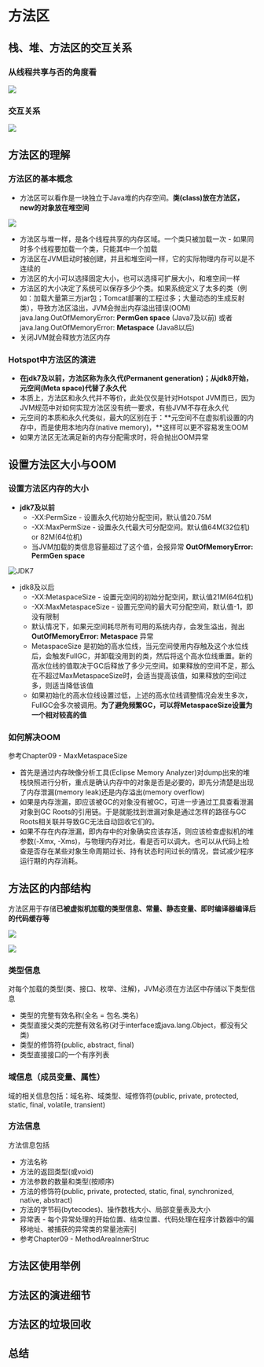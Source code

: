 # 方法区

## 栈、堆、方法区的交互关系

### 从线程共享与否的角度看

![](.gitbook/assets/screen-shot-2021-08-13-at-11.34.22-pm.png)

### 交互关系

![](.gitbook/assets/screen-shot-2021-08-13-at-11.35.07-pm.png)

## 方法区的理解

### 方法区的基本概念

* 方法区可以看作是一块独立于Java堆的内存空间。**类\(class\)放在方法区，new的对象放在堆空间**

![](.gitbook/assets/screen-shot-2021-08-14-at-11.28.50-pm.png)

* 方法区与堆一样，是各个线程共享的内存区域。一个类只被加载一次 - 如果同时多个线程要加载一个类，只能其中一个加载
* 方法区在JVM启动时被创建，并且和堆空间一样，它的实际物理内存可以是不连续的
* 方法区的大小可以选择固定大小，也可以选择可扩展大小，和堆空间一样
* 方法区的大小决定了系统可以保存多少个类。如果系统定义了太多的类（例如：加载大量第三方jar包；Tomcat部署的工程过多；大量动态的生成反射类），导致方法区溢出，JVM会抛出内存溢出错误\(OOM\) java.lang.OutOfMemoryError: **PermGen space** \(Java7及以前\) 或者 java.lang.OutOfMemoryError: **Metaspace** \(Java8以后\)
* 关闭JVM就会释放方法区内存

### Hotspot中方法区的演进

* **在jdk7及以前，方法区称为永久代\(Permanent generation\)；从jdk8开始，元空间\(Meta space\)代替了永久代**
* 本质上，方法区和永久代并不等价，此处仅仅是针对Hotspot JVM而已，因为JVM规范中对如何实现方法区没有统一要求，有些JVM不存在永久代
* 元空间的本质和永久代类似，最大的区别在于：**元空间不在虚拟机设置的内存中，而是使用本地内存\(native memory\)，**这样可以更不容易发生OOM
* 如果方法区无法满足新的内存分配需求时，将会抛出OOM异常

## 设置方法区大小与OOM

### 设置方法区内存的大小

* **jdk7及以前**
  * -XX:PermSize - 设置永久代初始分配空间，默认值20.75M
  * -XX:MaxPermSize - 设置永久代最大可分配空间。默认值64M\(32位机\) or 82M\(64位机\)
  * 当JVM加载的类信息容量超过了这个值，会报异常 **OutOfMemoryError: PermGen space**

![JDK7](.gitbook/assets/screen-shot-2021-08-16-at-3.25.52-pm.png)

* jdk8及以后
  * -XX:MetaspaceSize - 设置元空间的初始分配空间，默认值21M\(64位机\)
  * -XX:MaxMetaspaceSize - 设置元空间的最大可分配空间，默认值-1，即没有限制
  * 默认情况下，如果元空间耗尽所有可用的系统内存，会发生溢出，抛出**OutOfMemoryError: Metaspace** 异常
  * MetaspaceSize 是初始的高水位线，当元空间使用内存触及这个水位线后，会触发FullGC，并卸载没用到的类，然后将这个高水位线重置。新的高水位线的值取决于GC后释放了多少元空间。如果释放的空间不足，那么在不超过MaxMetaspaceSize时，会适当提高该值，如果释放的空间过多，则适当降低该值
  * 如果初始化的高水位线设置过低，上述的高水位线调整情况会发生多次，FullGC会多次被调用。**为了避免频繁GC，可以将MetaspaceSize设置为一个相对较高的值**

### **如何解决OOM**

参考Chapter09 - MaxMetaspaceSize

* 首先是通过内存映像分析工具\(Eclipse Memory Analyzer\)对dump出来的堆栈快照进行分析，重点是确认内存中的对象是否是必要的，即先分清楚是出现了内存泄漏\(memory leak\)还是内存溢出\(memory overflow\)
* 如果是内存泄漏，即应该被GC的对象没有被GC，可进一步通过工具查看泄漏对象到GC Roots的引用链。于是就能找到泄漏对象是通过怎样的路径与GC Roots相关联并导致GC无法自动回收它们的。
* 如果不存在内存泄漏，即内存中的对象确实应该存活，则应该检查虚拟机的堆参数\(-Xmx, -Xms\)，与物理内存对比，看是否可以调大。也可以从代码上检查是否存在某些对象生命周期过长、持有状态时间过长的情况，尝试减少程序运行期的内存消耗。

## 方法区的内部结构

方法区用于存储**已被虚拟机加载的类型信息、常量、静态变量、即时编译器编译后的代码缓存等**

![](.gitbook/assets/screen-shot-2021-08-16-at-5.12.18-pm.png)

![](.gitbook/assets/screen-shot-2021-08-16-at-5.12.42-pm.png)

### 类型信息

对每个加载的类型\(类、接口、枚举、注解\)，JVM必须在方法区中存储以下类型信息

* 类型的完整有效名称\(全名 = 包名.类名\)
* 类型直接父类的完整有效名称\(对于interface或java.lang.Object，都没有父类\)
* 类型的修饰符\(public, abstract, final\)
* 类型直接接口的一个有序列表

### 域信息（成员变量、属性）

域的相关信息包括：域名称、域类型、域修饰符\(public, private, protected, static, final, volatile, transient\)

### 方法信息

方法信息包括

* 方法名称
* 方法的返回类型\(或void\)
* 方法参数的数量和类型\(按顺序\)
* 方法的修饰符\(public, private, protected, static, final, synchronized, native, abstract\)
* 方法的字节码\(bytecodes\)、操作数栈大小、局部变量表及大小
* 异常表 - 每个异常处理的开始位置、结束位置、代码处理在程序计数器中的偏移地址、被捕获的异常类的常量池索引
* 参考Chapter09 - MethodAreaInnerStruc

## 方法区使用举例



## 方法区的演进细节

## 方法区的垃圾回收

## 总结

